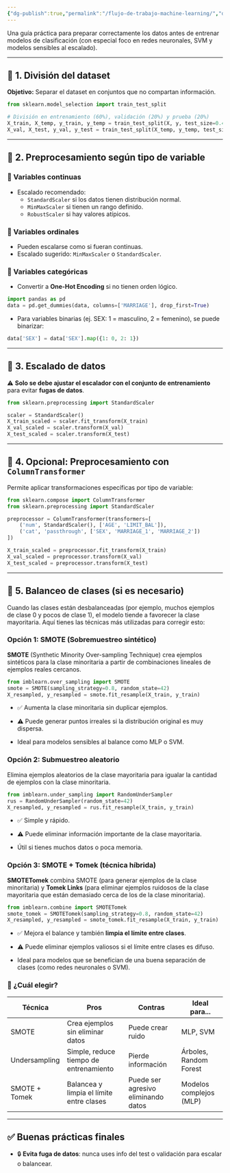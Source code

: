 ```yaml
---
{"dg-publish":true,"permalink":"/flujo-de-trabajo-machine-learning/","dgPassFrontmatter":true}
---
```



Una guía práctica para preparar correctamente los datos antes de entrenar modelos de clasificación (con especial foco en redes neuronales, SVM y modelos sensibles al escalado).

---

## 📌 1. División del dataset

**Objetivo:** Separar el dataset en conjuntos que no compartan información.

```python
from sklearn.model_selection import train_test_split

# División en entrenamiento (60%), validación (20%) y prueba (20%)
X_train, X_temp, y_train, y_temp = train_test_split(X, y, test_size=0.4, random_state=42)
X_val, X_test, y_val, y_test = train_test_split(X_temp, y_temp, test_size=0.5, random_state=42)
```

---

## 📌 2. Preprocesamiento según tipo de variable

### 🔷 Variables continuas
- Escalado recomendado:
  - `StandardScaler` si los datos tienen distribución normal.
  - `MinMaxScaler` si tienen un rango definido.
  - `RobustScaler` si hay valores atípicos.

### 🔷 Variables ordinales
- Pueden escalarse como si fueran continuas.
- Escalado sugerido: `MinMaxScaler` o `StandardScaler`.

### 🔷 Variables categóricas
- Convertir a **One-Hot Encoding** si no tienen orden lógico.

```python
import pandas as pd
data = pd.get_dummies(data, columns=['MARRIAGE'], drop_first=True)
```

- Para variables binarias (ej. SEX: 1 = masculino, 2 = femenino), se puede binarizar:

```python
data['SEX'] = data['SEX'].map({1: 0, 2: 1})
```

---

## 📌 3. Escalado de datos

⚠️ **Solo se debe ajustar el escalador con el conjunto de entrenamiento** para evitar **fugas de datos**.

```python
from sklearn.preprocessing import StandardScaler

scaler = StandardScaler()
X_train_scaled = scaler.fit_transform(X_train)
X_val_scaled = scaler.transform(X_val)
X_test_scaled = scaler.transform(X_test)
```

---

## 📌 4. Opcional: Preprocesamiento con `ColumnTransformer`

Permite aplicar transformaciones específicas por tipo de variable:

```python
from sklearn.compose import ColumnTransformer
from sklearn.preprocessing import StandardScaler

preprocessor = ColumnTransformer(transformers=[
    ('num', StandardScaler(), ['AGE', 'LIMIT_BAL']),
    ('cat', 'passthrough', ['SEX', 'MARRIAGE_1', 'MARRIAGE_2'])
])

X_train_scaled = preprocessor.fit_transform(X_train)
X_val_scaled = preprocessor.transform(X_val)
X_test_scaled = preprocessor.transform(X_test)
```

---

## 📌 5. Balanceo de clases (si es necesario)

Cuando las clases están desbalanceadas (por ejemplo, muchos ejemplos de clase 0 y pocos de clase 1), el modelo tiende a favorecer la clase mayoritaria. Aquí tienes las técnicas más utilizadas para corregir esto:
### Opción 1: SMOTE (Sobremuestreo sintético)

**SMOTE** (Synthetic Minority Over-sampling Technique) crea ejemplos sintéticos para la clase minoritaria a partir de combinaciones lineales de ejemplos reales cercanos.

```python
from imblearn.over_sampling import SMOTE
smote = SMOTE(sampling_strategy=0.8, random_state=42)
X_resampled, y_resampled = smote.fit_resample(X_train, y_train)
```
- ✅ Aumenta la clase minoritaria sin duplicar ejemplos.
    
- ⚠️ Puede generar puntos irreales si la distribución original es muy dispersa.
    
- Ideal para modelos sensibles al balance como MLP o SVM.
### Opción 2: Submuestreo aleatorio

Elimina ejemplos aleatorios de la clase mayoritaria para igualar la cantidad de ejemplos con la clase minoritaria.

```python
from imblearn.under_sampling import RandomUnderSampler
rus = RandomUnderSampler(random_state=42)
X_resampled, y_resampled = rus.fit_resample(X_train, y_train)
```
- ✅ Simple y rápido.
    
- ⚠️ Puede eliminar información importante de la clase mayoritaria.
    
- Útil si tienes muchos datos o poca memoria.

### Opción 3: SMOTE + Tomek (técnica híbrida)

**SMOTETomek** combina SMOTE (para generar ejemplos de la clase minoritaria) y **Tomek Links** (para eliminar ejemplos ruidosos de la clase mayoritaria que están demasiado cerca de los de la clase minoritaria).
 ```python
 from imblearn.combine import SMOTETomek
smote_tomek = SMOTETomek(sampling_strategy=0.8, random_state=42)
X_resampled, y_resampled = smote_tomek.fit_resample(X_train, y_train)
```
- ✅ Mejora el balance y también **limpia el límite entre clases**.
    
- ⚠️ Puede eliminar ejemplos valiosos si el límite entre clases es difuso.
    
- Ideal para modelos que se benefician de una buena separación de clases (como redes neuronales o SVM).

### 🤨 ¿Cuál elegir?

| Técnica       | Pros                                     | Contras                             | Ideal para...           |
| ------------- | ---------------------------------------- | ----------------------------------- | ----------------------- |
| SMOTE         | Crea ejemplos sin eliminar datos         | Puede crear ruido                   | MLP, SVM                |
| Undersampling | Simple, reduce tiempo de entrenamiento   | Pierde información                  | Árboles, Random Forest  |
| SMOTE + Tomek | Balancea y limpia el límite entre clases | Puede ser agresivo eliminando datos | Modelos complejos (MLP) |

---
## ✅ Buenas prácticas finales

- 🔒 **Evita fuga de datos**: nunca uses info del test o validación para escalar o balancear.


